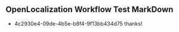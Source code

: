 ## OpenLocalization Workflow Test MarkDown
* 4c2930e4-09de-4b5e-b8f4-9f13bb434d75 thanks!

<!--HONumber=Sep16_HO1-->


